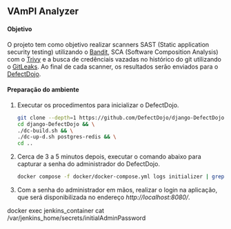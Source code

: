 ## VAmPI Analyzer

#### Objetivo
O projeto tem como objetivo realizar scanners SAST (Static application security testing) utilizando o [Bandit](https://bandit.readthedocs.io/en/latest/), SCA (Software Composition Analysis) com o [Trivy](https://trivy.dev/) e a busca de credênciais vazadas no histórico do git utilizando o [GitLeaks](https://gitleaks.io/). Ao final de cada scanner, os resultados serão enviados para o [DefectDojo](https://docs.defectdojo.com/).


#### Preparação do ambiente

 1. Executar os procedimentos para inicializar o DefectDojo.

    ```sh
    git clone --depth=1 https://github.com/DefectDojo/django-DefectDojo && \
    cd django-DefectDojo && \
    ./dc-build.sh && \
    ./dc-up-d.sh postgres-redis && \
    cd ..
    ```

2. Cerca de 3 a 5 minutos depois, executar o comando abaixo para capturar a senha do administrador do DefectDojo.
    ```bash
    docker compose -f docker/docker-compose.yml logs initializer | grep "Admin password:"
    ```
3. Com a senha do administrador em mãos, realizar o login na aplicação, que será disponibilizada no endereço *http://localhost:8080/*.

docker exec jenkins_container cat /var/jenkins_home/secrets/initialAdminPassword

```